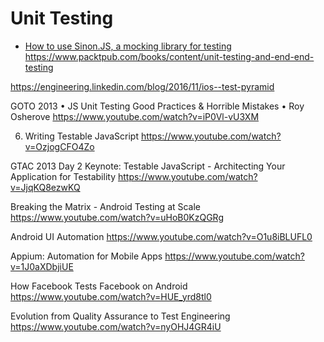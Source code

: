 # Unit Testing


* [How to use Sinon.JS, a mocking library for testing](https://www.youtube.com/watch?v=SvudHPTEsIk)
https://www.packtpub.com/books/content/unit-testing-and-end-end-testing

https://engineering.linkedin.com/blog/2016/11/ios--test-pyramid

GOTO 2013 • JS Unit Testing Good Practices & Horrible Mistakes • Roy Osherove
https://www.youtube.com/watch?v=iP0Vl-vU3XM


6. Writing Testable JavaScript
https://www.youtube.com/watch?v=OzjogCFO4Zo

GTAC 2013 Day 2 Keynote: Testable JavaScript - Architecting Your Application for Testability
https://www.youtube.com/watch?v=JjqKQ8ezwKQ

Breaking the Matrix - Android Testing at Scale
https://www.youtube.com/watch?v=uHoB0KzQGRg

Android UI Automation
https://www.youtube.com/watch?v=O1u8iBLUFL0

Appium: Automation for Mobile Apps
https://www.youtube.com/watch?v=1J0aXDbjiUE


How Facebook Tests Facebook on Android
https://www.youtube.com/watch?v=HUE_yrd8tl0

Evolution from Quality Assurance to Test Engineering
https://www.youtube.com/watch?v=nyOHJ4GR4iU

